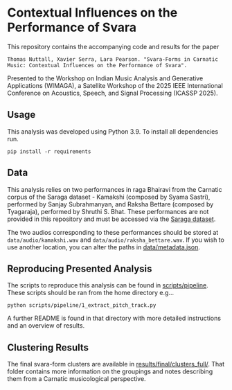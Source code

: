# Contextual Influences on the Performance of Svara

This repository contains the accompanying code and results for the paper

```Thomas Nuttall, Xavier Serra, Lara Pearson. "Svara-Forms in Carnatic Music: Contextual Influences on the Performance of Svara".```

Presented to the Workshop on Indian Music Analysis and Generative Applications (WIMAGA), a Satellite Workshop of the 2025 IEEE International Conference on Acoustics, Speech, and Signal Processing (ICASSP 2025).

## Usage

This analysis was developed using Python 3.9. To install all dependencies run.

`pip install -r requirements`

## Data
This analysis relies on two performances in raga Bhairavi from the Carnatic corpus of the Saraga dataset - Kamakshi (composed by Syama Sastri), performed by Sanjay Subrahmanyan, and Raksha Bettare (composed by Tyagaraja), performed by Shruthi S. Bhat. These performances are not provided in this repository and must be accessed via the [Saraga dataset](https://mtg.github.io/saraga/). 

The two audios corresponding to these performances should be stored at `data/audio/kamakshi.wav` and `data/audio/raksha_bettare.wav`. If you wish to use another location, you can alter the paths in [data/metadata.json](data/metadata.json). 

## Reproducing Presented Analysis

The scripts to reproduce this analysis can be found in [scripts/pipeline](scripts/pipeline). These scripts should be ran from the home directory e.g...

```
python scripts/pipeline/1_extract_pitch_track.py
```

A further README is found in that directory with more detailed instructions and an overview of results.

## Clustering Results

The final svara-form clusters are available in [results/final/clusters_full/](results/final/clusters_full/). That folder contains more information on the groupings and notes describing them from a Carnatic musicological perspective.

